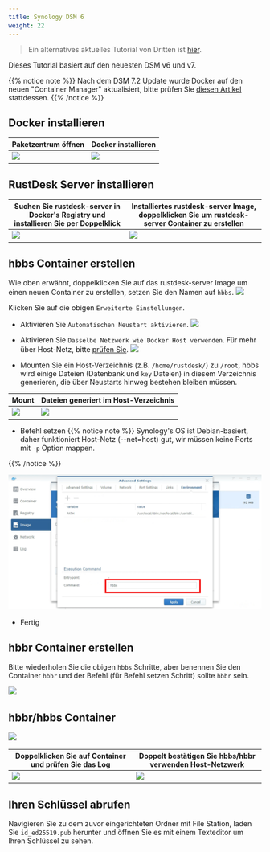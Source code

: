 ```yaml
---
title: Synology DSM 6
weight: 22
---
```


> Ein alternatives aktuelles Tutorial von Dritten ist [hier](https://mariushosting.com/how-to-install-rustdesk-on-your-synology-nas/).

Dieses Tutorial basiert auf den neuesten DSM v6 und v7.

{{% notice note %}}
Nach dem DSM 7.2 Update wurde Docker auf den neuen "Container Manager" aktualisiert, bitte prüfen Sie [diesen Artikel](/docs/en/self-host/rustdesk-server-oss/synology/dsm-7) stattdessen.
{{% /notice %}}

## Docker installieren

| Paketzentrum öffnen | Docker installieren |
| --- | --- |
| ![](images/package-manager.png) | ![](images/docker.png) |

## RustDesk Server installieren

| Suchen Sie rustdesk-server in Docker's Registry und installieren Sie per Doppelklick | Installiertes rustdesk-server Image, doppelklicken Sie um rustdesk-server Container zu erstellen |
| --- | --- |
| ![](images/pull-rustdesk-server.png) | ![](images/rustdesk-server-installed.png) |

## hbbs Container erstellen

Wie oben erwähnt, doppelklicken Sie auf das rustdesk-server Image um einen neuen Container zu erstellen, setzen Sie den Namen auf `hbbs`.
![](images/hbbs.png)

Klicken Sie auf die obigen `Erweiterte Einstellungen`.

- Aktivieren Sie `Automatischen Neustart aktivieren`.
![](images/auto-restart.png)

- Aktivieren Sie `Dasselbe Netzwerk wie Docker Host verwenden`. Für mehr über Host-Netz, bitte [prüfen Sie](https://rustdesk.com/docs/en/self-host/rustdesk-server-oss/docker/#net-host).
![](images/host-net.png)

- Mounten Sie ein Host-Verzeichnis (z.B. `/home/rustdesk/`) zu `/root`, hbbs wird einige Dateien (Datenbank und `key` Dateien) in diesem Verzeichnis generieren, die über Neustarts hinweg bestehen bleiben müssen.

| Mount | Dateien generiert im Host-Verzeichnis |
| --- | --- |
| ![](images/mount.png) | ![](images/mounted-dir.png) |

- Befehl setzen
{{% notice note %}}
Synology's OS ist Debian-basiert, daher funktioniert Host-Netz (--net=host) gut, wir müssen keine Ports mit `-p` Option mappen.

{{% /notice %}}

![](images/hbbs-cmd.png?v3)

- Fertig

## hbbr Container erstellen

Bitte wiederholen Sie die obigen `hbbs` Schritte, aber benennen Sie den Container `hbbr` und der Befehl (für Befehl setzen Schritt) sollte `hbbr` sein.

![](images/hbbr-config.png)

## hbbr/hbbs Container

![](images/containers.png)

| Doppelklicken Sie auf Container und prüfen Sie das Log | Doppelt bestätigen Sie hbbs/hbbr verwenden Host-Netzwerk |
| --- | --- |
| ![](images/log.png) | ![](images/network-types.png) |

## Ihren Schlüssel abrufen

Navigieren Sie zu dem zuvor eingerichteten Ordner mit File Station, laden Sie `id_ed25519.pub` herunter und öffnen Sie es mit einem Texteditor um Ihren Schlüssel zu sehen.